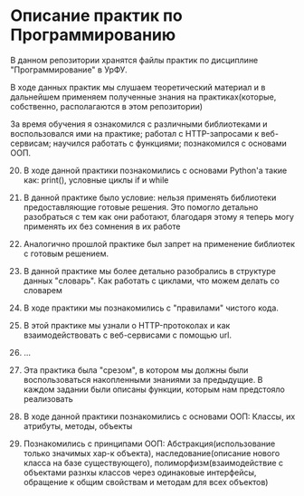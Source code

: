 # Описание практик по Программированию
В данном репозитории хранятся файлы практик по дисциплине "Программирование" в УрФУ.

В ходе данных практик мы слушаем теоретический материал и в дальнейшем применяем полученные знания на практиках(которые, собственно, располагаются в этом репозитории)

За время обучения я ознакомился с различными библиотеками и воспользовался ими на практике; работал с HTTP-запросами к веб-сервисам; научился работать с функциями; познакомился с основами ООП.

020) В ходе данной практики познакомились с основами Python'а такие как: print(), условные циклы if и while

030) В данной практике было условие: нельзя применять библиотеки предоставляющие готовые решения. Это помогло детально разобраться с тем как они работают, благодаря этому я теперь могу применять их без сомнения в их работе

040) Аналогично прошлой практике был запрет на применение библиотек с готовым решением.
  
050) В данной практике мы более детально разобрались в структуре данных "словарь". Как работать с циклами, что можем делать со словарем

060) В ходе практики мы познакомились с "правилами" чистого кода.

070) В этой практике мы узнали о HTTP-протоколах и как взаимодействовать с веб-сервисами с помощью url.

080) ...

090) Эта практика была "срезом", в котором мы должны были воспользоваться накопленными знаниями за предыдущие. В каждом задании были описаны функции, которым нам предстояло реализовать

100) В ходе данной практики познакомились с основами ООП: Классы, их атрибуты, методы, объекты

110) Познакомились с принципами ООП: Абстракция(использование только значимых хар-к объекта), наследование(описание нового класса на базе существующего), полиморфизм(взаимодействие с объектами разнхы классов через одинаковые интерфейсы, обращение к общим свойствам и методам для всех объектов)
